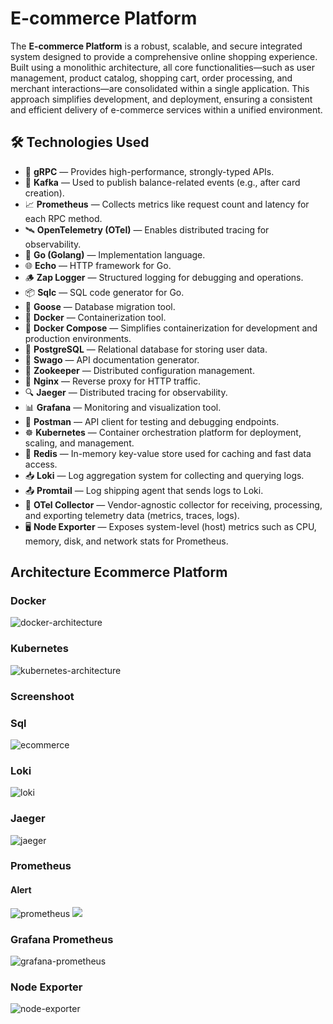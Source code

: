 # E-commerce Platform

The **E-commerce Platform** is a robust, scalable, and secure integrated system designed to provide a comprehensive online shopping experience. Built using a monolithic architecture, all core functionalities—such as user management, product catalog, shopping cart, order processing, and merchant interactions—are consolidated within a single application. This approach simplifies development,  and deployment, ensuring a consistent and efficient delivery of e-commerce services within a unified environment.


## 🛠️ Technologies Used
- 🚀 **gRPC** — Provides high-performance, strongly-typed APIs.
- 📡 **Kafka** — Used to publish balance-related events (e.g., after card creation).
- 📈 **Prometheus** — Collects metrics like request count and latency for each RPC method.
- 🛰️ **OpenTelemetry (OTel)** — Enables distributed tracing for observability.
- 🦫 **Go (Golang)** — Implementation language.
- 🌐 **Echo** — HTTP framework for Go.
- 🪵 **Zap Logger** — Structured logging for debugging and operations.
- 📦 **Sqlc** — SQL code generator for Go.
- 🧳 **Goose** — Database migration tool.
- 🐳 **Docker** — Containerization tool.
- 🧱 **Docker Compose** — Simplifies containerization for development and production environments.
- 🐘 **PostgreSQL** — Relational database for storing user data.
- 📃 **Swago** — API documentation generator.
- 🧭 **Zookeeper** — Distributed configuration management.
- 🔀 **Nginx** — Reverse proxy for HTTP traffic.
- 🔍 **Jaeger** — Distributed tracing for observability.
- 📊 **Grafana** — Monitoring and visualization tool.
- 🧪 **Postman** — API client for testing and debugging endpoints.
- ☸️ **Kubernetes** — Container orchestration platform for deployment, scaling, and management.
- 🧰 **Redis** — In-memory key-value store used for caching and fast data access.
- 📥 **Loki** — Log aggregation system for collecting and querying logs.
- 📤 **Promtail** — Log shipping agent that sends logs to Loki.
- 🔧 **OTel Collector** — Vendor-agnostic collector for receiving, processing, and exporting telemetry data (metrics, traces, logs).
- 🖥️ **Node Exporter** — Exposes system-level (host) metrics such as CPU, memory, disk, and network stats for Prometheus.




## Architecture Ecommerce Platform


### Docker

<img src="./images/architecture_ecommerce_docker.png" alt="docker-architecture">

### Kubernetes

<img src="./images/architecture_ecommerce_kubernetes.png" alt="kubernetes-architecture">


### Screenshoot

### Sql
<img src="./images/ecommerce.png" alt="ecommerce "/>


### Loki
<img src="./images/loki.png" alt="loki" />


### Jaeger
<img src="./images/jaeger.png" alt="jaeger" />


### Prometheus 

#### Alert

<img src="./images/prometheus-alert.png" alt="prometheus" />


<img src="./images/prometheus.png" />



### Grafana Prometheus

<img src="./images/grafana-promethues.png" alt="grafana-prometheus" />



### Node Exporter

<img src="./images/node-exporter.png" alt="node-exporter" />
